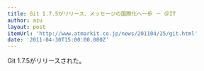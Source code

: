 ```yaml
---
title: Git 1.7.5がリリース、メッセージの国際化へ一歩 － ＠IT
author: azu
layout: post
itemUrl: 'http://www.atmarkit.co.jp/news/201104/25/git.html'
date: '2011-04-30T15:00:00.000Z'
---
```

Git 1.7.5がリリースされた。


